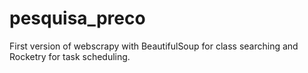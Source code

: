 # pesquisa_preco

First version of webscrapy with BeautifulSoup for class searching and Rocketry for task scheduling.